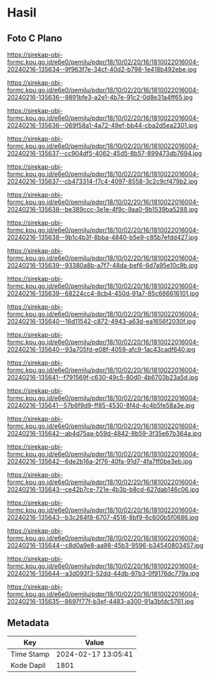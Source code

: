 # Hasil

## Foto C Plano

https://sirekap-obj-formc.kpu.go.id/e6e0/pemilu/pdpr/18/10/02/20/16/1810022016004-20240216-135634--9f963f7e-34cf-40d2-b798-1e418b492ebe.jpg

https://sirekap-obj-formc.kpu.go.id/e6e0/pemilu/pdpr/18/10/02/20/16/1810022016004-20240216-135636--9891bfe3-a2e1-4b7e-91c2-0d8e31a4ff65.jpg

https://sirekap-obj-formc.kpu.go.id/e6e0/pemilu/pdpr/18/10/02/20/16/1810022016004-20240216-135636--069f58a1-4a72-49ef-bb44-cba2d5ea2301.jpg

https://sirekap-obj-formc.kpu.go.id/e6e0/pemilu/pdpr/18/10/02/20/16/1810022016004-20240216-135637--cc904df5-4062-45d5-8b57-899473db7694.jpg

https://sirekap-obj-formc.kpu.go.id/e6e0/pemilu/pdpr/18/10/02/20/16/1810022016004-20240216-135637--cb473314-f7c4-4097-8558-3c2c9cf479b2.jpg

https://sirekap-obj-formc.kpu.go.id/e6e0/pemilu/pdpr/18/10/02/20/16/1810022016004-20240216-135638--be389ccc-3e1e-4f9c-9aa0-9b1539ba5288.jpg

https://sirekap-obj-formc.kpu.go.id/e6e0/pemilu/pdpr/18/10/02/20/16/1810022016004-20240216-135638--9b1c4b3f-8bba-4840-b5e9-c85b7efdd427.jpg

https://sirekap-obj-formc.kpu.go.id/e6e0/pemilu/pdpr/18/10/02/20/16/1810022016004-20240216-135639--93380a8b-a7f7-48da-bef6-6d7a95e10c9b.jpg

https://sirekap-obj-formc.kpu.go.id/e6e0/pemilu/pdpr/18/10/02/20/16/1810022016004-20240216-135639--68224cc4-8cb4-450d-91a7-85c686616101.jpg

https://sirekap-obj-formc.kpu.go.id/e6e0/pemilu/pdpr/18/10/02/20/16/1810022016004-20240216-135640--16d11542-c872-4943-a63d-ea1656f2030f.jpg

https://sirekap-obj-formc.kpu.go.id/e6e0/pemilu/pdpr/18/10/02/20/16/1810022016004-20240216-135640--93a705fd-e08f-4059-afc9-1ac43cadf640.jpg

https://sirekap-obj-formc.kpu.go.id/e6e0/pemilu/pdpr/18/10/02/20/16/1810022016004-20240216-135641--f791569f-c630-49c5-80d0-4b6703b23a5d.jpg

https://sirekap-obj-formc.kpu.go.id/e6e0/pemilu/pdpr/18/10/02/20/16/1810022016004-20240216-135641--57b6f9d9-ff85-4530-8f4d-4c4b5fe58a3e.jpg

https://sirekap-obj-formc.kpu.go.id/e6e0/pemilu/pdpr/18/10/02/20/16/1810022016004-20240216-135642--ab4d75aa-b59d-4842-8b59-3f35e67b364a.jpg

https://sirekap-obj-formc.kpu.go.id/e6e0/pemilu/pdpr/18/10/02/20/16/1810022016004-20240216-135642--6de2b16a-2f76-40fa-91d7-4fa7ff0be3eb.jpg

https://sirekap-obj-formc.kpu.go.id/e6e0/pemilu/pdpr/18/10/02/20/16/1810022016004-20240216-135643--ce42b7ce-721e-4b3b-b8cd-627dab146c06.jpg

https://sirekap-obj-formc.kpu.go.id/e6e0/pemilu/pdpr/18/10/02/20/16/1810022016004-20240216-135643--b3c264f8-6707-4516-8bf9-6c600b5f0686.jpg

https://sirekap-obj-formc.kpu.go.id/e6e0/pemilu/pdpr/18/10/02/20/16/1810022016004-20240216-135644--c8d0a9e8-aa98-45b3-9596-b34540803457.jpg

https://sirekap-obj-formc.kpu.go.id/e6e0/pemilu/pdpr/18/10/02/20/16/1810022016004-20240216-135644--a3d093f3-52dd-44db-97b3-0f9176dc779a.jpg

https://sirekap-obj-formc.kpu.go.id/e6e0/pemilu/pdpr/18/10/02/20/16/1810022016004-20240216-135635--8697f77f-b3ef-4483-a300-91a3bfdc5761.jpg


## Metadata

| Key        | Value               |
| ---------- | ------------------- |
| Time Stamp | 2024-02-17 13:05:41 |
| Kode Dapil | 1801                |



